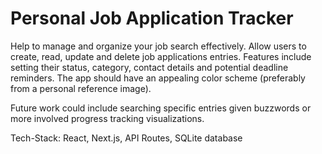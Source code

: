 # Personal Job Application Tracker
Help to manage and organize your job search effectively. Allow users to create, read, update and delete job applications entries. Features include setting their status, category, contact details and potential deadline reminders. The app should have an appealing color scheme (preferably from a personal reference image).

Future work could include searching specific entries given buzzwords or more involved progress tracking visualizations.

Tech-Stack: React, Next.js, API Routes, SQLite database
